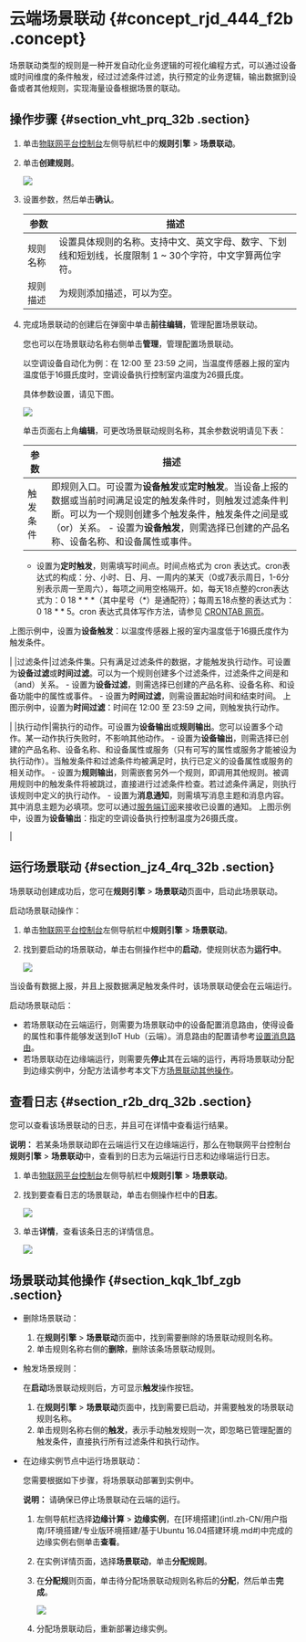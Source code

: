 # 云端场景联动 {#concept_rjd_444_f2b .concept}

场景联动类型的规则是一种开发自动化业务逻辑的可视化编程方式，可以通过设备或时间维度的条件触发，经过过滤条件过滤，执行预定的业务逻辑，输出数据到设备或者其他规则，实现海量设备根据场景的联动。

## 操作步骤 {#section_vht_prq_32b .section}

1.  单击[物联网平台控制台](http://iot.console.aliyun.com)左侧导航栏中的**规则引擎** \> **场景联动**。
2.  单击**创建规则**。

    ![](http://static-aliyun-doc.oss-cn-hangzhou.aliyuncs.com/assets/img/15098/15580762206572_zh-CN.png)

3.  设置参数，然后单击**确认**。

    |参数|描述|
    |--|--|
    |规则名称|设置具体规则的名称。支持中文、英文字母、数字、下划线和短划线，长度限制 1 ~ 30个字符，中文字算两位字符。|
    |规则描述|为规则添加描述，可以为空。|

4.  完成场景联动的创建后在弹窗中单击**前往编辑**，管理配置场景联动。

    您也可以在场景联动名称右侧单击**管理**，管理配置场景联动。

    以空调设备自动化为例：在 12:00 至 23:59 之间，当温度传感器上报的室内温度低于16摄氏度时，空调设备执行控制室内温度为26摄氏度。

    具体参数设置，请见下图。

    ![](http://static-aliyun-doc.oss-cn-hangzhou.aliyuncs.com/assets/img/15098/15580762206573_zh-CN.png)

    单击页面右上角**编辑**，可更改场景联动规则名称，其余参数说明请见下表：

    |参数|描述|
    |--|--|
    |触发条件|即规则入口。可设置为**设备触发**或**定时触发**。当设备上报的数据或当前时间满足设定的触发条件时，则触发过滤条件判断。可以为一个规则创建多个触发条件，触发条件之间是或（or）关系。     -   设置为**设备触发**，则需选择已创建的产品名称、设备名称、和设备属性或事件。
    -   设置为**定时触发**，则需填写时间点。时间点格式为 cron 表达式。cron表达式的构成：分、小时、日、月、一周内的某天（0或7表示周日，1-6分别表示周一至周六），每项之间用空格隔开。如，每天18点整的cron表达式为：0 18 \* \* \*（其中星号（\*）是通配符）；每周五18点整的表达式为：0 18 \* \* 5。cron 表达式具体写作方法，请参见 [CRONTAB 网页](http://crontab.org/)。

上图示例中，设置为**设备触发**：以温度传感器上报的室内温度低于16摄氏度作为触发条件。

 |
    |过滤条件|过滤条件集。只有满足过滤条件的数据，才能触发执行动作。可设置为**设备过滤**或**时间过滤**。可以为一个规则创建多个过滤条件，过滤条件之间是和（and）关系。     -   设置为**设备过滤**，则需选择已创建的产品名称、设备名称、和设备功能中的属性或事件。
    -   设置为**时间过滤**，则需设置起始时间和结束时间。
 上图示例中，设置为**时间过滤**：时间在 12:00 至 23:59 之间，则触发执行动作。

 |
    |执行动作|需执行的动作。可设置为**设备输出**或**规则输出**。您可以设置多个动作。某一动作执行失败时，不影响其他动作。     -   设置为**设备输出**，则需选择已创建的产品名称、设备名称、和设备属性或服务（只有可写的属性或服务才能被设为执行动作）。当触发条件和过滤条件均被满足时，执行已定义的设备属性或服务的相关动作。
    -   设置为**规则输出**，则需嵌套另外一个规则，即调用其他规则。被调用规则中的触发条件将被跳过，直接进行过滤条件检查。若过滤条件满足，则执行该规则中定义的执行动作。
    -   设置为**消息通知**，则需填写消息主题和消息内容。其中消息主题为必填项。您可以通过[服务端订阅](../../../../intl.zh-CN/用户指南/产品与设备/服务端订阅/什么是服务端订阅.md#)来接收已设置的通知。
 上图示例中，设置为**设备输出**：指定的空调设备执行控制温度为26摄氏度。

 |


## 运行场景联动 {#section_jz4_4rq_32b .section}

场景联动创建成功后，您可在**规则引擎** \> **场景联动**页面中，启动此场景联动。

启动场景联动操作：

1.  单击[物联网平台控制台](http://iot.console.aliyun.com)左侧导航栏中**规则引擎** \> **场景联动**。
2.  找到要启动的场景联动，单击右侧操作栏中的**启动**，使规则状态为**运行中**。

    ![](http://static-aliyun-doc.oss-cn-hangzhou.aliyuncs.com/assets/img/15098/15580762206574_zh-CN.png)


当设备有数据上报，并且上报数据满足触发条件时，该场景联动便会在云端运行。

启动场景联动后：

-   若场景联动在云端运行，则需要为场景联动中的设备配置消息路由，使得设备的属性和事件能够发送到IoT Hub（云端）。消息路由的配置请参考[设置消息路由](intl.zh-CN/用户指南/消息路由/设置消息路由.md#)。
-   若场景联动在边缘端运行，则需要先**停止**其在云端的运行，再将场景联动分配到边缘实例中，分配方法请参考本文下方[场景联动其他操作](#)。

## 查看日志 {#section_r2b_drq_32b .section}

您可以查看该场景联动的日志，并且可在详情中查看运行结果。

**说明：** 若某条场景联动即在云端运行又在边缘端运行，那么在物联网平台控制台**规则引擎** \> **场景联动**中，查看到的日志为云端运行日志和边缘端运行日志。

1.  单击[物联网平台控制台](http://iot.console.aliyun.com)左侧导航栏中**规则引擎** \> **场景联动**。
2.  找到要查看日志的场景联动，单击右侧操作栏中的**日志**。

    ![](http://static-aliyun-doc.oss-cn-hangzhou.aliyuncs.com/assets/img/15100/15580762206700_zh-CN.jpg)

3.  单击**详情**，查看该条日志的详情信息。

    ![](http://static-aliyun-doc.oss-cn-hangzhou.aliyuncs.com/assets/img/15098/15580762206575_zh-CN.png)


## 场景联动其他操作 {#section_kqk_1bf_zgb .section}

-   删除场景联动：
    1.  在**规则引擎** \> **场景联动**页面中，找到需要删除的场景联动规则名称。
    2.  单击规则名称右侧的**删除**，删除该条场景联动规则。
-   触发场景规则：

    在**启动**场景联动规则后，方可显示**触发**操作按钮。

    1.  在**规则引擎** \> **场景联动**页面中，找到需要已启动，并需要触发的场景联动规则名称。
    2.  单击规则名称右侧的**触发**，表示手动触发规则一次，即忽略已管理配置的触发条件，直接执行所有过滤条件和执行动作。
-   在边缘实例节点中运行场景联动：

    您需要根据如下步骤，将场景联动部署到实例中。

    **说明：** 请确保已停止场景联动在云端的运行。

    1.  左侧导航栏选择**边缘计算** \> **边缘实例**，在[环境搭建](intl.zh-CN/用户指南/环境搭建/专业版环境搭建/基于Ubuntu 16.04搭建环境.md#)中完成的边缘实例右侧单击**查看**。
    2.  在实例详情页面，选择**场景联动**，单击**分配规则**。
    3.  在**分配规**则页面，单击待分配场景联动规则名称后的**分配**，然后单击**完成**。

        ![](http://static-aliyun-doc.oss-cn-hangzhou.aliyuncs.com/assets/img/15100/155807622039451_zh-CN.png)

    4.  分配场景联动后，重新部署边缘实例。

